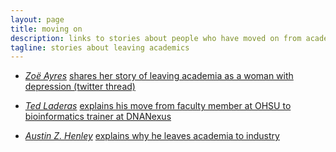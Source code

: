 ```yaml
---
layout: page
title: moving on
description: links to stories about people who have moved on from academics
tagline: stories about leaving academics
---
```


- [_Zoë Ayres_](https://t.co/VvlxPMn9VL?amp=1)
  [shares her story of leaving academia as a woman with depression (twitter thread)](https://twitter.com/zjayres/status/1383318038502526984)

- [_Ted Laderas_](https://laderast.github.io/)
  [explains his move from faculty member at OHSU to bioinformatics
  trainer at DNANexus](https://laderast.github.io/posts/2021-04-29-moving-on-and-upwards/)

- [_Austin Z. Henley_](https://austinhenley.com/)
  [explains why he leaves academia to industry](https://austinhenley.com/blog/leavingacademia.html)
